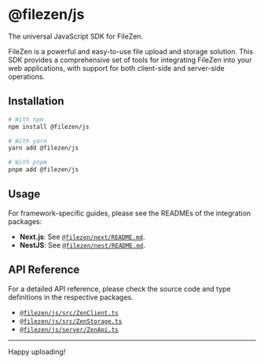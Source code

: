 # @filezen/js

The universal JavaScript SDK for FileZen.

FileZen is a powerful and easy-to-use file upload and storage solution. This SDK provides a comprehensive set of tools for integrating FileZen into your web applications, with support for both client-side and server-side operations.

## Installation

```bash
# With npm
npm install @filezen/js

# With yarn
yarn add @filezen/js

# With pnpm
pnpm add @filezen/js
```

## Usage

For framework-specific guides, please see the READMEs of the integration packages:

- **Next.js**: See [`@filezen/next/README.md`](../filezen-next/README.md).
- **NestJS**: See [`@filezen/nest/README.md`](../filezen-nest/README.md).

## API Reference

For a detailed API reference, please check the source code and type definitions in the respective packages.

- [`@filezen/js/src/ZenClient.ts`](./src/ZenClient.ts)
- [`@filezen/js/src/ZenStorage.ts`](./src/ZenStorage.ts)
- [`@filezen/js/server/ZenApi.ts`](./src/server/ZenApi.ts)

---

Happy uploading! 